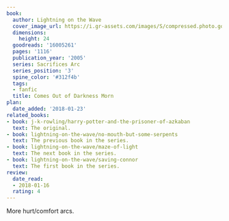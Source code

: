 ```yaml
---
book:
  author: Lightning on the Wave
  cover_image_url: https://i.gr-assets.com/images/S/compressed.photo.goodreads.com/books/1579183499l/16005261._SX98_.jpg
  dimensions:
    height: 24
  goodreads: '16005261'
  pages: '1116'
  publication_year: '2005'
  series: Sacrifices Arc
  series_position: '3'
  spine_color: '#312f4b'
  tags:
  - fanfic
  title: Comes Out of Darkness Morn
plan:
  date_added: '2018-01-23'
related_books:
- book: j-k-rowling/harry-potter-and-the-prisoner-of-azkaban
  text: The original.
- book: lightning-on-the-wave/no-mouth-but-some-serpents
  text: The previous book in the series.
- book: lightning-on-the-wave/maze-of-light
  text: The next book in the series.
- book: lightning-on-the-wave/saving-connor
  text: The first book in the series.
review:
  date_read:
  - 2018-01-16
  rating: 4
---
```


More hurt/comfort arcs.
